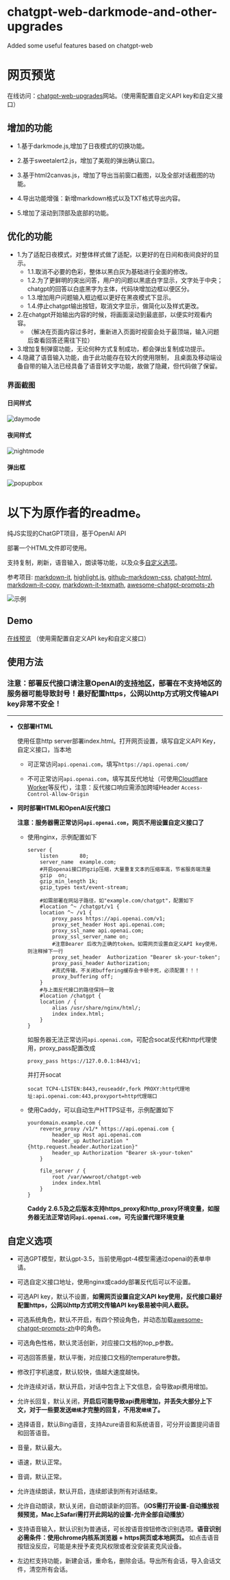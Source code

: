 # chatgpt-web-darkmode-and-other-upgrades
Added some useful features based on chatgpt-web

# 网页预览
在线访问：[chatgpt-web-upgrades](https://taiyouweb.github.io/chatgpt-web-darkmode-and-other-upgrades/)网站。（使用需配置自定义API key和自定义接口）

## 增加的功能
- 1.基于darkmode.js,增加了日夜模式的切换功能。

- 2.基于sweetalert2.js，增加了美观的弹出确认窗口。

- 3.基于html2canvas.js，增加了导出当前窗口截图，以及全部对话截图的功能。

- 4.导出功能增强：新增markdown格式以及TXT格式导出内容。

- 5.增加了滚动到顶部及底部的功能。


## 优化的功能
- 1.为了适配日夜模式，对整体样式做了适配，以更好的在日间和夜间良好的显示。
   - 1.1.取消不必要的色彩，整体以黑白灰为基础进行全面的修改。
   - 1.2.为了更鲜明的突出问答，用户的问题以黑底白字显示，文字处于中央；
       chatgpt的回答以白底黑字为主体，代码块增加边框以便区分。
   - 1.3.增加用户问题输入框边框以更好在黑夜模式下显示。
   - 1.4.停止chatgpt输出按钮，取消文字显示，做简化以及样式更改。
- 2.在chatgpt开始输出内容的时候，将画面滚动到最底部，以便实时观看内容。
  - （解决在页面内容过多时，重新进入页面时视窗会处于最顶端，输入问题后查看回答还需往下拉）
- 3.增加复制弹窗功能，无论何种方式复制成功，都会弹出复制成功提示。
- 4.隐藏了语音输入功能，由于此功能存在较大的使用限制，
  且桌面及移动端设备自带的输入法已经具备了语音转文字功能，故做了隐藏，但代码做了保留。

### 界面截图
#### 日间样式
![daymode](https://raw.githubusercontent.com/TaiYouWeb/chatgpt-web-darkmode-and-other-upgrades/main/img/daymode.png)
#### 夜间样式
![nightmode](https://raw.githubusercontent.com/TaiYouWeb/chatgpt-web-darkmode-and-other-upgrades/main/img/nightmode.png)
#### 弹出框
![popupbox](https://raw.githubusercontent.com/TaiYouWeb/chatgpt-web-darkmode-and-other-upgrades/main/img/popupbox.png)







# 以下为原作者的readme。


纯JS实现的ChatGPT项目，基于OpenAI API

部署一个HTML文件即可使用。

支持复制，刷新，语音输入，朗读等功能，以及众多[自定义选项](#自定义选项)。

参考项目: 
[markdown-it](https://github.com/markdown-it/markdown-it), 
[highlight.js](https://github.com/highlightjs/highlight.js), 
[github-markdown-css](https://github.com/sindresorhus/github-markdown-css), 
[chatgpt-html](https://github.com/slippersheepig/chatgpt-html), 
[markdown-it-copy](https://github.com/ReAlign/markdown-it-copy), 
[markdown-it-texmath](https://github.com/goessner/markdown-it-texmath), 
[awesome-chatgpt-prompts-zh](https://github.com/PlexPt/awesome-chatgpt-prompts-zh)

![示例](https://raw.githubusercontent.com/xqdoo00o/chatgpt-web/main/example.png)

## Demo

[在线预览](https://xqdoo00o.github.io/chatgpt-web/) （使用需配置自定义API key和自定义接口）

## 使用方法
### **注意：部署反代接口请注意OpenAI的[支持地区](https://platform.openai.com/docs/supported-countries)，部署在不支持地区的服务器可能导致封号！最好配置https，公网以http方式明文传输API key非常不安全！**
___
- **仅部署HTML**

    使用任意http server部署index.html。打开网页设置，填写自定义API Key，自定义接口，当本地

    - 可正常访问`api.openai.com`，填写`https://api.openai.com/`

    - 不可正常访问`api.openai.com`，填写其反代地址（可使用[Cloudflare Worker](https://github.com/xqdoo00o/openai-proxy)等反代），注意：反代接口响应需添加跨域Header `Access-Control-Allow-Origin`
- **同时部署HTML和OpenAI反代接口**

    **注意：服务器需正常访问`api.openai.com`，网页不用设置自定义接口了**
    - 使用nginx，示例配置如下

        ```
        server {
            listen       80;
            server_name  example.com;
            #开启openai接口的gzip压缩，大量重复文本的压缩率高，节省服务端流量
            gzip  on;
            gzip_min_length 1k;
            gzip_types text/event-stream;

            #如需部署在网站子路径，如"example.com/chatgpt"，配置如下
            #location ^~ /chatgpt/v1 {
            location ^~ /v1 {
                proxy_pass https://api.openai.com/v1;
                proxy_set_header Host api.openai.com;
                proxy_ssl_name api.openai.com;
                proxy_ssl_server_name on;
                #注意Bearer 后改为正确的token。如需网页设置自定义API key使用，则注释掉下一行
                proxy_set_header  Authorization "Bearer sk-your-token";
                proxy_pass_header Authorization;
                #流式传输，不关闭buffering缓存会卡顿卡死，必须配置！！！
                proxy_buffering off;
            }
            #与上面反代接口的路径保持一致
            #location /chatgpt {
            location / {
                alias /usr/share/nginx/html/;
                index index.html;
            }
        }
        ```
        如服务器无法正常访问`api.openai.com`，可配合socat反代和http代理使用，proxy_pass配置改成
        ```
        proxy_pass https://127.0.0.1:8443/v1;
        ```
        并打开socat
        ```
        socat TCP4-LISTEN:8443,reuseaddr,fork PROXY:http代理地址:api.openai.com:443,proxyport=http代理端口
        ```
    - 使用Caddy，可以自动生产HTTPS证书，示例配置如下

        ```
        yourdomain.example.com {
            reverse_proxy /v1/* https://api.openai.com {
                header_up Host api.openai.com
                header_up Authorization "{http.request.header.Authorization}"
                header_up Authorization "Bearer sk-your-token"
            }

            file_server / {
                root /var/wwwroot/chatgpt-web
                index index.html
            }
        }
        ```
        **Caddy 2.6.5及之后版本支持https_proxy和http_proxy环境变量，如服务器无法正常访问`api.openai.com`，可先设置代理环境变量**

## 自定义选项

- 可选GPT模型，默认gpt-3.5，当前使用gpt-4模型需通过openai的表单申请。

- 可选自定义接口地址，使用nginx或caddy部署反代后可以不设置。

- 可选API key，默认不设置，**如需网页设置自定义API key使用，反代接口最好配置https，公网以http方式明文传输API key极易被中间人截获。**

- 可选系统角色，默认不开启，有四个预设角色，并动态加载[awesome-chatgpt-prompts-zh](https://github.com/PlexPt/awesome-chatgpt-prompts-zh)中的角色。
- 可选角色性格，默认灵活创新，对应接口文档的top_p参数。

- 可选回答质量，默认平衡，对应接口文档的temperature参数。

- 修改打字机速度，默认较快，值越大速度越快。

- 允许连续对话，默认开启，对话中包含上下文信息，会导致api费用增加。

- 允许长回复，默认关闭，**开启后可能导致api费用增加，并丢失大部分上下文，对于一些要发送`继续`才完整的回复，不用发`继续`了。**

- 选择语音，默认Bing语音，支持Azure语音和系统语音，可分开设置提问语音和回答语音。

- 音量，默认最大。

- 语速，默认正常。

- 音调，默认正常。

- 允许连续朗读，默认开启，连续郎读到所有对话结束。

- 允许自动朗读，默认关闭，自动朗读新的回答。**（iOS需打开设置-自动播放视频预览，Mac上Safari需打开此网站的设置-允许全部自动播放）**

- 支持语音输入，默认识别为普通话，可长按语音按钮修改识别选项。**语音识别必需条件：使用chrome内核系浏览器 + https网页或本地网页。** 如点击语音按钮没反应，可能是未授予麦克风权限或者没安装麦克风设备。

- 左边栏支持功能，新建会话，重命名，删除会话。导出所有会话，导入会话文件，清空所有会话。
